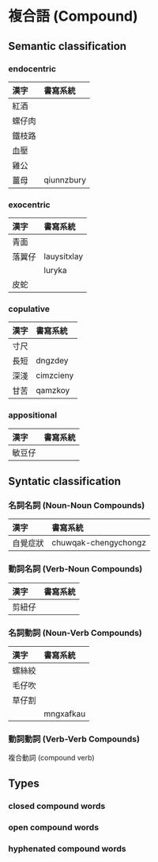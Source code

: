 # 複合語 (Compound)

## Semantic classification

### endocentric

| 漢字 | 書寫系統 |
| :--- | :--- |
| 紅酒 ||
| 螺仔肉 ||
| 鐵枝路 ||
| 血壓||
| 雞公 ||
| 薑母 | qiunnzbury |

### exocentric

| 漢字 | 書寫系統 |
| :--- | :--- |
| 青面 ||
| 落翼仔 | lauysitxlay |
|| luryka |
| 皮蛇 ||

### copulative

| 漢字 | 書寫系統 |
| :--- | :--- |
| 寸尺 ||
| 長短 | dngzdey |
| 深淺 | cimzcieny |
| 甘苦 | qamzkoy |

### appositional

| 漢字 | 書寫系統 |
| :--- | :--- |
| 敏豆仔 ||

## Syntatic classification

### 名詞名詞 (Noun-Noun Compounds)

| 漢字 | 書寫系統 |
| :--- | :--- |
| 自覺症狀 | chuwqak-chengychongz |

### 動詞名詞 (Verb-Noun Compounds)

| 漢字 | 書寫系統 |
| :--- | :--- |
| 剪紐仔 ||

### 名詞動詞 (Noun-Verb Compounds)

| 漢字 | 書寫系統 |
| :--- | :--- |
| 螺絲絞 ||
| 毛仔吹 ||
| 草仔割 ||
|| mngxafkau |

### 動詞動詞 (Verb-Verb Compounds)

複合動詞 (compound verb)

## Types

### closed compound words

### open compound words

### hyphenated compound words
